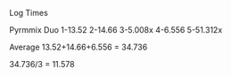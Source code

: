 Log Times

Pyrmmix Duo
1-13.52
2-14.66
3-5.008x
4-6.556
5-51.312x

Average
13.52+14.66+6.556 = 34.736

34.736/3 = 11.578

